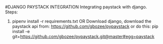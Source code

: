 #DJANGO PAYSTACK INTEGRATION
Integrating paystack with django.
Steps:
1. pipenv install -r requirements.txt OR
Download django, download the paystack api from: https://github.com/gbozee/pypaystack or do this:
pip install -e git+https://github.com/gbozee/pypaystack.git@master#egg=paystack